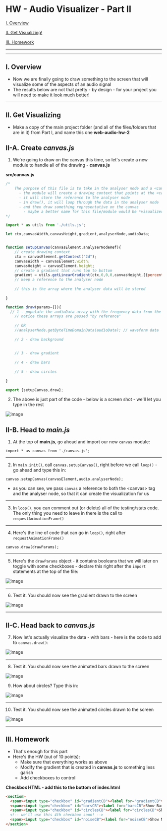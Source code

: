 # HW - Audio Visualizer - Part II

[I. Overview](#overview)

[II. Get Visualizing!](#get-visualizing)

[III. Homework](#homework)

<hr><hr>

<a id="overview" />

## I. Overview

- Now we are finally going to draw something to the screen that will visualize some of the aspects of an audio signal
- The results below are not that pretty - by design -  for your project you will need to make it look much better!

<hr>

<a id="get-visualizing" />

## II. Get Visualizing

- Make a copy of the main project folder (and all of the files/folders that are in it) from Part I, and name this one **web-audio-hw-2**

## II-A. Create *canvas.js*

1) We're going to draw on the canvas this time, so let's create a new module to handle all of the drawing - **canvas.js**

**src/canvas.js**

```js
/*
	The purpose of this file is to take in the analyser node and a <canvas> element: 
	  - the module will create a drawing context that points at the <canvas> 
	  - it will store the reference to the analyser node
	  - in draw(), it will loop through the data in the analyser node
	  - and then draw something representative on the canvas
		- maybe a better name for this file/module would be *visualizer.js* ?
*/

import * as utils from './utils.js';

let ctx,canvasWidth,canvasHeight,gradient,analyserNode,audioData;


function setupCanvas(canvasElement,analyserNodeRef){
	// create drawing context
	ctx = canvasElement.getContext("2d");
	canvasWidth = canvasElement.width;
	canvasHeight = canvasElement.height;
	// create a gradient that runs top to bottom
	gradient = utils.getLinearGradient(ctx,0,0,0,canvasHeight,[{percent:0,color:"blue"},{percent:.25,color:"green"},{percent:.5,color:"yellow"},{percent:.75,color:"red"},{percent:1,color:"magenta"}]);
	// keep a reference to the analyser node
	
	// this is the array where the analyser data will be stored
	
}

function draw(params={}){
  // 1 - populate the audioData array with the frequency data from the analyserNode
	// notice these arrays are passed "by reference" 
	
	// OR
	//analyserNode.getByteTimeDomainData(audioData); // waveform data
	
	// 2 - draw background
	
		
	// 3 - draw gradient
	
	// 4 - draw bars
	
	// 5 - draw circles
		
}

export {setupCanvas,draw};
```

2) The above is just part of the code - below is a screen shot - we'll let you type in the rest

![image](_images/_av-images/AV-code-6.jpg)

## II-B. Head to *main.js*

1) At the top of **main.js**, go ahead and import our new `canvas` module:

`import * as canvas from './canvas.js';`

<hr>

2) In `main.init()`, call `canvas.setupCanvas()`, right before we call `loop()` - go ahead and type this in:

`canvas.setupCanvas(canvasElement,audio.analyserNode);`

- as you can see, we pass `canvas` a reference to both the &lt;canvas> tag and the analyser node, so that it can create the visualization for us

<hr>

3) In `loop()`, you can comment out (or delete) all of the testing/stats code. The only thing you need to leave in there is the call to `requestAnimationFrame()`

<hr>

4) Here's the line of code that can go in `loop()`, right after `requestAnimationFrame()`

`canvas.draw(drawParams);`

<hr>

5) Here's the `drawParams` object - it contains booleans that we will later on toggle with some checkboxes - declare this right after the `import` statements at the top of the file:

![image](_images/_av-images/AV-code-7.jpg)

<hr>

6) Test it. You should now see the gradient drawn to the screen

![image](_images/_av-images/screen-shot-1.jpg)

<hr>


## II-C. Head back to *canvas.js*


7) Now let's actually visualize the data - with bars - here is the code to add to `canvas.draw()`:

![image](_images/_av-images/AV-code-8.jpg)

<hr>

8) Test it. You should now see the animated bars drawn to the screen

![image](_images/_av-images/screen-shot-2.jpg)

9) How about circles? Type this in:

![image](_images/_av-images/AV-code-9.jpg)

<hr>

10) Test it. You should now see the animated circles drawn to the screen

![image](_images/_av-images/screen-shot-3.jpg)

<hr>

<a id="homework"/>

## III. Homework

- That's enough for this part
- Here's the HW (out of 10 points):
  - Make sure that everything works as above
  - Modify the gradient that is created in **canvas.js** to something less garish
  - Add checkboxes to control
  
  
  
**Checkbox HTML - add this to the bottom of index.html**

```html
<section>
  <span><input type="checkbox" id="gradientCB"><label for="gradientCB">Show Gradient</label></span>
  <span><input type="checkbox" id="barsCB"><label for="barsCB">Show Bars</label></span>
  <span><input type="checkbox" id="circlesCB"><label for="circlesCB">Show Circles</label></span>
  <!-- we'll use this 4th checkbox soon! -->
  <span><input type="checkbox" id="noiseCB"><label for="noiseCB">Show Noise</label></span>
</section>
```


